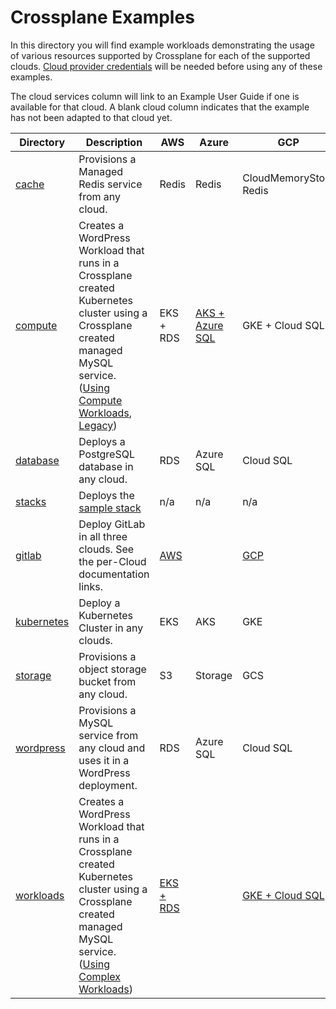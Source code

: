 # Crossplane Examples

In this directory you will find example workloads demonstrating the usage of various resources supported by Crossplane for each of the supported clouds.  [Cloud provider credentials](../../docs/cloud-providers.md) will be needed before using any of these examples.

The cloud services column will link to an Example User Guide if one is available for that cloud.  A blank cloud column indicates that the example has not been adapted to that cloud yet.

| Directory | Description | AWS | Azure | GCP
| ---       | ---         | --- | ---   | ---
| [cache](cache/)     | Provisions a Managed Redis service from any cloud. | Redis | Redis | CloudMemoryStore Redis |
| [compute](compute/)   | Creates a WordPress Workload that runs in a Crossplane created Kubernetes cluster using a Crossplane created managed MySQL service. ([Using Compute Workloads](https://github.com/crossplaneio/crossplane/blob/master/design/complex-workloads.md#complex-workloads-in-crossplane), [Legacy](https://github.com/crossplaneio/crossplane/issues/456)) | EKS + RDS | [AKS + Azure SQL](../../docs/workloads/azure/wordpress-azure.md) | GKE + Cloud SQL |
| [database](database/)  | Deploys a PostgreSQL database in any cloud. | RDS | Azure SQL | Cloud SQL |
| [stacks](stacks/) | Deploys the [sample stack](https://github.com/crossplaneio/sample-stack) | n/a | n/a | n/a |
| [gitlab](gitlab/)    | Deploy GitLab in all three clouds. See the per-Cloud documentation links. | [AWS](../../docs/gitlab/gitlab-aws.md) | | [GCP](../../docs/gitlab/gitlab-gcp.md) |
| [kubernetes](kubernetes/) | Deploy a Kubernetes Cluster in any clouds. | EKS | AKS | GKE |
| [storage](storage/)   | Provisions a object storage bucket from any cloud. | S3 | Storage | GCS |
| [wordpress](wordpress/) | Provisions a MySQL service from any cloud and uses it in a WordPress deployment. | RDS | Azure SQL | Cloud SQL |
| [workloads](workloads/) | Creates a WordPress Workload that runs in a Crossplane created Kubernetes cluster using a Crossplane created managed MySQL service. ([Using Complex Workloads](../../design/complex-workloads.md#complex-workloads-in-crossplane)) | [EKS + RDS](../../docs/workloads/aws/wordpress-aws.md) |  | [GKE + Cloud SQL](../../docs/workloads/gcp/wordpress-gcp.md) |
